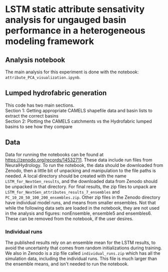 # LSTM static attribute sensativity analysis for ungauged basin performance in a heterogeneous modeling framework

## Analysis notebook
The main analysis for this experiment is done with the notebook: `attribute_PCA_visualization.ipynb`.

## Lumped hydrofabric generation
This code has two main sections.  
Section 1: Getting appropriate CAMELS shapefile data and basin lists to extract the correct basins  
Section 2: Plotting the CAMELS catchments vs the Hydrofabric lumped basins to see how they compare

## Data
Data for running the notebooks can be found at https://zenodo.org/records/14532711. These data include run files from NeuralHydrology. To run the notebook, the data should be downloaded from Zenodo, then a little bit of unpacking and manipulation to the file paths is needed.
A local directory should be created with the name `LSTM_for_NextGen_results`, and the downloaded data from Zenodo should be unpacked in that directory. For final results, the zip files to unpack are `LSTM_for_NextGen_attributes_results_7_ensembles` and `PC_10_20_50_100_200_ensembles.zip`. Other zip files in the Zenodo directory have individual model runs, and means from smaller ensembles. Not that while the following data sets are loaded in the notebook, they are not used in the analysis and figures: nonEnsemble, ensemble5 and ensembles6. These can be removed from the notebook, if the user desires. 

### Individual runs
The published results rely on an ensemble mean for the LSTM results, to avoid the uncertainty that comes from random initializations during training. We also in Zenodo is a zip file called `individual_runs.zip` which has all the simulation data, including the individual runs. This file is much larger than the ensemble means, and isn't needed to run the notebook.